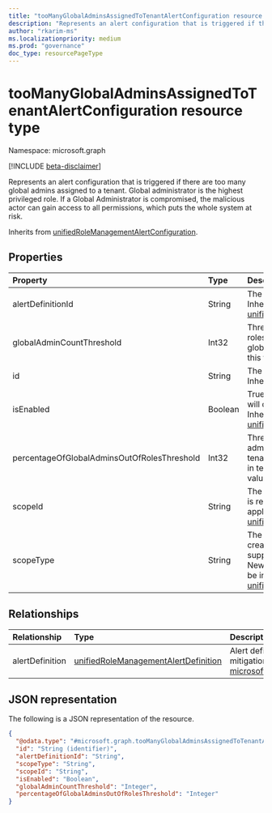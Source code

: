 ```yaml
---
title: "tooManyGlobalAdminsAssignedToTenantAlertConfiguration resource type"
description: "Represents an alert configuration that is triggered if there are too many global admins assigned to a tenant. Global administrator is the highest privileged role. If a Global Administrator is compromised, the malicious actor can gain access to all permissions, which puts the whole system at risk."
author: "rkarim-ms"
ms.localizationpriority: medium
ms.prod: "governance"
doc_type: resourcePageType
---
```


# tooManyGlobalAdminsAssignedToTenantAlertConfiguration resource type

Namespace: microsoft.graph

[!INCLUDE [beta-disclaimer](../../includes/beta-disclaimer.md)]

Represents an alert configuration that is triggered if there are too many global admins assigned to a tenant. Global administrator is the highest privileged role. If a Global Administrator is compromised, the malicious actor can gain access to all permissions, which puts the whole system at risk.

Inherits from [unifiedRoleManagementAlertConfiguration](../resources/unifiedrolemanagementalertconfiguration.md).

## Properties
|Property|Type|Description|
|:---|:---|:---|
|alertDefinitionId|String|The identifier of an alert definition. Inherited from [unifiedRoleManagementAlertConfiguration](../resources/unifiedrolemanagementalertconfiguration.md).|
|globalAdminCountThreshold|Int32|Threshold for the number of global admin roles. Triggers an alert if the number of global admins in tenant reaches or crosses this threshold value.|
|id|String|The identifier of the alert configuration. Inherited from [entity](../resources/entity.md).|
|isEnabled|Boolean|True if the alert is enabled. Setting to false will disable scanning for the specific alert. Inherited from [unifiedRoleManagementAlertConfiguration](../resources/unifiedrolemanagementalertconfiguration.md).|
|percentageOfGlobalAdminsOutOfRolesThreshold|Int32|Threshold of the percentage of global admins out of all the role assignments in tenant. Triggers an alert if the percentage in tenant reaches or crosses this threshold value.|
|scopeId|String|The identifier of the scope where the alert is related. For example, directory id, application id, etc. Inherited from [unifiedRoleManagementAlertConfiguration](../resources/unifiedrolemanagementalertconfiguration.md).|
|scopeType|String|The type of scope where the alert is created. DirectoryRole is the only currently supported scope type for Azure AD Roles. New types like Application and Group may be introduced later. Inherited from [unifiedRoleManagementAlertConfiguration](../resources/unifiedrolemanagementalertconfiguration.md).|

## Relationships
|Relationship|Type|Description|
|:---|:---|:---|
|alertDefinition|[unifiedRoleManagementAlertDefinition](../resources/unifiedrolemanagementalertdefinition.md)|Alert definition that contains description, impact, mitigation, prevention. Inherited from [microsoft.graph.unifiedRoleManagementAlertConfiguration](../resources/unifiedrolemanagementalertconfiguration.md)|

## JSON representation
The following is a JSON representation of the resource.
<!-- {
  "blockType": "resource",
  "keyProperty": "id",
  "@odata.type": "microsoft.graph.tooManyGlobalAdminsAssignedToTenantAlertConfiguration",
  "baseType": "microsoft.graph.unifiedRoleManagementAlertConfiguration",
  "openType": false
}
-->
``` json
{
  "@odata.type": "#microsoft.graph.tooManyGlobalAdminsAssignedToTenantAlertConfiguration",
  "id": "String (identifier)",
  "alertDefinitionId": "String",
  "scopeType": "String",
  "scopeId": "String",
  "isEnabled": "Boolean",
  "globalAdminCountThreshold": "Integer",
  "percentageOfGlobalAdminsOutOfRolesThreshold": "Integer"
}
```

